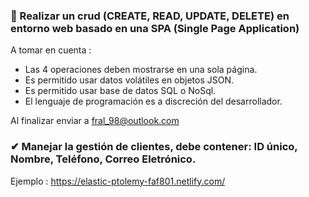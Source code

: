 ### 🏁 Realizar un crud (CREATE, READ, UPDATE, DELETE) en entorno web basado en una SPA (Single Page Application)

A tomar en cuenta : 
- Las 4 operaciones deben mostrarse en una sola página. 
- Es permitido usar datos volátiles en objetos JSON. 
- Es permitido usar base de datos SQL o NoSql.
- El lenguaje de programación es a discreción del desarrollador.

Al finalizar enviar a fral_98@outlook.com

### ✔ Manejar la gestión de clientes, debe contener: ID único, Nombre, Teléfono, Correo Eletrónico.  

Ejemplo : https://elastic-ptolemy-faf801.netlify.com/
